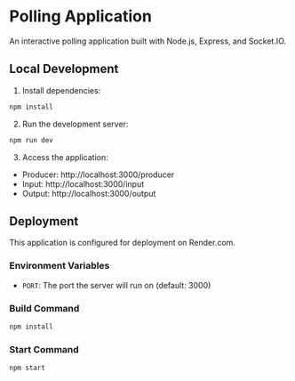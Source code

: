 # Polling Application

An interactive polling application built with Node.js, Express, and Socket.IO.

## Local Development

1. Install dependencies:
```bash
npm install
```

2. Run the development server:
```bash
npm run dev
```

3. Access the application:
- Producer: http://localhost:3000/producer
- Input: http://localhost:3000/input
- Output: http://localhost:3000/output

## Deployment

This application is configured for deployment on Render.com.

### Environment Variables
- `PORT`: The port the server will run on (default: 3000)

### Build Command
```bash
npm install
```

### Start Command
```bash
npm start
``` 